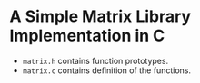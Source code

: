 # A Simple Matrix Library Implementation in C

* `matrix.h` contains function prototypes.
* `matrix.c` contains definition of the functions.